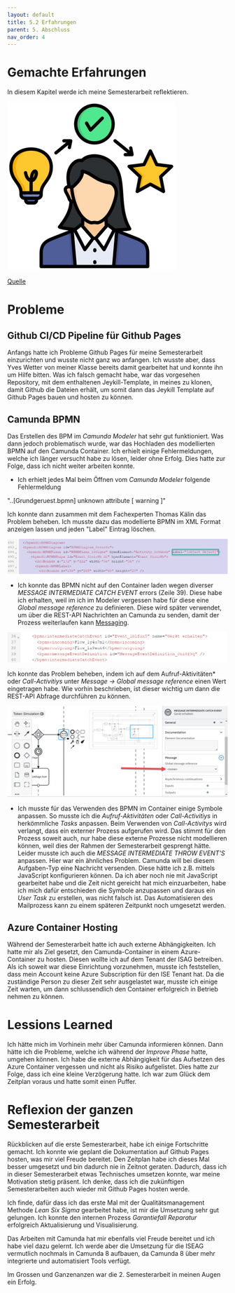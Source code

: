 ```yaml
---
layout: default
title: 5.2 Erfahrungen
parent: 5. Abschluss
nav_order: 4
---
```


# Gemachte Erfahrungen

In diesem Kapitel werde ich meine Semesterarbeit reflektieren.


![Erfahrungen](../../ressources/bilder/rsz_experience.png)

[Quelle](../Quellenverzeichnis/index.md#erfahrungen)

# Probleme

## Github CI/CD Pipeline für Github Pages

Anfangs hatte ich Probleme Github Pages für meine Semesterarbeit einzurichten und wusste nicht ganz wo anfangen. Ich wusste aber, dass Yves Wetter von meiner Klasse bereits damit gearbeitet hat und konnte ihn um Hilfe bitten. Was ich falsch gemacht habe, war das vorgesehen Repository, mit dem enthaltenen Jeykill-Template, in meines zu klonen, damit Github die Dateien erhält, um somit dann das Jeykill Template auf Github Pages bauen und hosten zu können.

## Camunda BPMN

Das Erstellen des BPM im *Camunda Modeler* hat sehr gut funktioniert. Was dann jedoch problematisch wurde, war das Hochladen des modellierten BPMN auf den Camunda Container. Ich erhielt einige Fehlermeldungen, welche ich länger versucht habe zu lösen, leider ohne Erfolg. Dies hatte zur Folge, dass ich nicht weiter arbeiten konnte.

- Ich erhielt jedes Mal beim Öffnen vom *Camunda Modeler* folgende Fehlermeldung 

"..\[Grundgeruest.bpmn] unknown attribute <label> [ warning ]"


Ich konnte dann zusammen mit dem Fachexperten Thomas Kälin das Problem beheben. Ich musste dazu das modellierte BPMN im XML Format anzeigen lassen und jeden "Label" Eintrag löschen.

![IError Label](../../ressources/bilder/error_label.png)

- Ich konnte das BPMN nicht auf den Container laden wegen diverser *MESSAGE INTERMEDIATE CATCH EVENT* errors (Zeile 39). Diese habe ich erhalten, weil im ich im Modeler vergessen habe für diese eine *Global message reference* zu definieren. Diese wird später verwendet, um über die REST-API Nachrichten an Camunda zu senden, damit der Prozess weiterlaufen kann [Messaging](../Hauptteil/3.4_Improve.md#messaging). 

![IError message](../../ressources/bilder/error_message.png)

Ich konnte das Problem beheben, indem ich auf dem Aufruf-Aktivitäten* oder *Call-Activitiys* unter *Message -> Global message reference* einen Wert eingetragen habe. Wie vorhin beschrieben, ist dieser wichtig um dann die REST-API Abfrage durchführen zu können.

![IError message](../../ressources/bilder/error_message2.png)

- Ich musste für das Verwenden des BPMN im Container einige Symbole anpassen. So musste ich die *Aufruf-Aktivitäten* oder *Call-Activitiys* in herkömmliche *Tasks* anpassen. Beim Verwenden von *Call-Activitys* wird verlangt, dass ein externer Prozess aufgerufen wird. Das stimmt für den Prozess soweit auch, nur habe diese externe Prozesse nicht modellieren können, weil dies der Rahmen der Semesterarbeit gesprengt hätte. Leider musste ich auch die *MESSAGE INTERMEDIATE THROW EVENT'S* anpassen. Hier war ein ähnliches Problem. Camunda will bei diesem Aufgaben-Typ eine Nachricht versenden. Diese hätte ich z.B. mittels JavaScript konfigurieren können. Da ich aber noch nie mit JavaScript gearbeitet habe und die Zeit nicht gereicht hat mich einzuarbeiten, habe ich mich dafür entschieden die Symbole anzupassen und daraus ein *User Task* zu erstellen, was nicht falsch ist. Das Automatisieren des Mailprozess kann zu einem späteren Zeitpunkt noch umgesetzt werden.

## Azure Container Hosting

Während der Semesterarbeit hatte ich auch externe Abhängigkeiten. Ich hatte mir als Ziel gesetzt, den Camunda-Container in einem Azure-Container zu hosten. Diesen wollte ich auf dem Tenant der ISAG betreiben. Als ich soweit war diese Einrichtung vorzunehmen, musste ich feststellen, dass mein Account keine Azure Subscription für den ISE Tenant hat. Da die zuständige Person zu dieser Zeit sehr ausgelastet war, musste ich einige Zeit warten, um dann schlussendlich den Container erfolgreich in Betrieb nehmen zu können.

# Lessions Learned

Ich hätte mich im Vorhinein mehr über Camunda informieren können. Dann hätte ich die Probleme, welche ich während der *Improve Phase* hatte, umgehen können. Ich habe die externe Abhängigkeit für das Aufsetzen des Azure Container vergessen und nicht als Risiko aufgelistet. Dies hatte zur Folge, dass ich eine kleine Verzögerung hatte. Ich war zum Glück dem Zeitplan voraus und hatte somit einen Puffer.

# Reflexion der ganzen Semesterarbeit

Rückblicken auf die erste Semesterarbeit, habe ich einige Fortschritte gemacht. Ich konnte wie geplant die Dokumentation auf Github Pages hosten, was mir viel Freude bereitet. Den Zeitplan habe ich dieses Mal besser umgesetzt und bin dadurch nie in Zeitnot geraten. Dadurch, dass ich in dieser Semesterarbeit etwas Technisches umsetzen konnte, war meine Motivation stetig präsent. Ich denke, dass ich die zukünftigen Semesterarbeiten auch wieder mit Github Pages hosten werde. 

Ich finde, dafür dass ich das erste Mal mit der Qualitätsmanagement Methode *Lean Six Sigma* gearbeitet habe, ist mir die Umsetzung sehr gut gelungen. Ich konnte den internen Prozess *Garantiefall Reparatur* erfolgreich Aktualisierung und Visualisierung.

Das Arbeiten mit Camunda hat mir ebenfalls viel Freude bereitet und ich habe viel dazu gelernt. Ich werde aber die Umsetzung für die ISEAG vermutlich nochmals in Camunda 8 aufbauen, da Camunda 8 über mehr integrierte und automatisiert Tools verfügt.

Im Grossen und Ganzenanzen war die 2. Semesterarbeit in meinen Augen ein Erfolg.